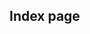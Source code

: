 ## Index page
<style>
body {
  background: url(https://www.wrike.com/content/themes/wrike/resources/assets/img/vector/price/pattern-bg.svg);
  background-repeat: no-repeat;
  background-size: 100%;
  background-position: center center;
}
</style>
